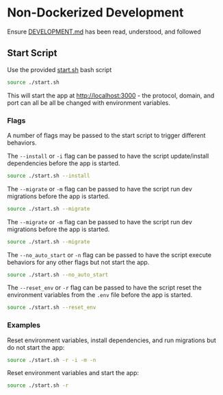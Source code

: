 # Non-Dockerized Development

Ensure [DEVELOPMENT.md](./DEVELOPMENT.md) has been read, understood, and followed

## Start Script

Use the provided [start.sh](./start.sh) bash script

``` bash
source ./start.sh
```

This will start the app at [http://localhost:3000](http://localhost:3000) - the protocol, domain, and port can all be all be changed with environment variables.

### Flags

A number of flags may be passed to the start script to trigger different behaviors.

The `--install` or `-i` flag can be passed to have the script update/install dependencies before the app is started.

``` bash
source ./start.sh --install
```

The `--migrate` or `-m` flag can be passed to have the script run dev migrations before the app is started.

``` bash
source ./start.sh --migrate
```

The `--migrate` or `-m` flag can be passed to have the script run dev migrations before the app is started.

``` bash
source ./start.sh --migrate
```

The `--no_auto_start` or `-n` flag can be passed to have the script execute behaviors for any other flags but not start the app.

``` bash
source ./start.sh --no_auto_start
```

The `--reset_env` or `-r` flag can be passed to have the script reset the environment variables  from the `.env` file before the app is started.

``` bash
source ./start.sh --reset_env
```

### Examples

Reset environment variables, install dependencies, and run migrations but do not start the app:

``` bash
source ./start.sh -r -i -m -n
```

Reset environment variables and start the app:

``` bash
source ./start.sh -r
```
